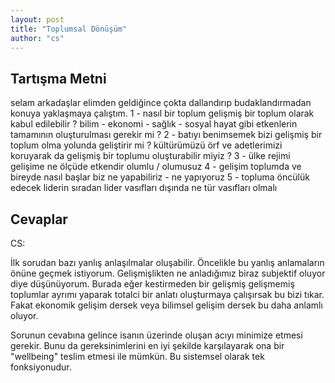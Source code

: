 ```yaml
---
layout: post
title: "Toplumsal Dönüşüm"
author: "cs"
---
```


## Tartışma Metni

selam arkadaşlar elimden geldiğince çokta dallandırıp budaklandırmadan konuya yaklaşmaya çalıştım.
1 - nasıl bir toplum gelişmiş bir toplum olarak kabul edilebilir ?  bilim - ekonomi - sağlık - sosyal hayat gibi etkenlerin tamamının oluşturulması gerekir mi ?
2 - batıyı benimsemek bizi gelişmiş bir toplum olma yolunda geliştirir mi ? kültürümüzü örf ve adetlerimizi koruyarak da gelişmiş bir toplumu oluşturabilir miyiz ? 
3 - ülke rejimi gelişime ne ölçüde etkendir olumlu / olumusuz 
4 - gelişim toplumda ve bireyde nasıl başlar biz ne yapabiliriz - ne yapıyoruz 
5 - topluma öncülük edecek liderin sıradan lider vasıfları dışında ne tür vasıfları olmalı

## Cevaplar

CS:

İlk sorudan bazı yanlış anlaşılmalar oluşabilir. Öncelikle bu yanlış anlamaların önüne geçmek istiyorum. 
Gelişmişlikten ne anladığımız biraz subjektif oluyor diye düşünüyorum. Burada eğer kestirmeden bir gelişmiş gelişmemiş toplumlar ayrımı yaparak totalci bir anlatı oluşturmaya çalışırsak bu bizi tıkar. Fakat ekonomik gelişim dersek veya bilimsel gelişim dersek bu daha anlamlı oluyor.

Sorunun cevabına gelince isanın üzerinde oluşan acıyı minimize etmesi gerekir. Bunu da gereksinimlerini en iyi şekilde karşılayarak ona bir "wellbeing" teslim etmesi ile mümkün. Bu sistemsel olarak tek fonksiyonudur.

